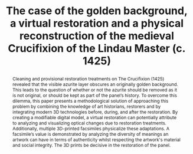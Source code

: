 ---
title: "The case of the golden background, a virtual restoration and a physical reconstruction of the medieval Crucifixion of the Lindau Master (c. 1425)"
layout: publication
categories:
  - Publications
tags:
  - Cultural Heritage
  - Virtual Restoration
  - 3D Printing
last_modified_at: 2023-02-21T12:00:00-01:00
venue: "Digital Humanities Quarterly"
abstract: "Cleaning and provisional restoration treatments on The Crucifixion (1425) revealed that the visible azurite layer obscures an originally golden background. This leads to the question of whether or not the azurite should be removed as it is not original, or should be kept as part of the panel’s history. To overcome this dilemma, this paper presents a methodological solution of approaching this problem by combining the knowledge of art historians, restorers and by integrating modern 3D technologies before, during, and after the restoration. By creating a modifiable digital model, a virtual restoration can potentially attribute to analyzing and visualizing optical changes due to restoration treatments. Additionally, multiple 3D-printed facsimiles physicalize these adaptations. A facsimile’s value is demonstrated by analyzing the diversity of meanings an artwork can have in terms of authenticity whilst respecting the artwork's material and social integrity. The 3D prints be decisive in the restoration of the panel."
authors: "L. Tissen, S. Frequin, <b>R. Wiersma</b>"
type: "Journal"
img: "https://www.digitalhumanities.org/dhq/vol/17/1/000663/resources/images/figure05.jpg"
# doi: "10.2312/gch.20221223" 
pdf: "http://www.digitalhumanities.org/dhq/vol/17/1/000663/000663.html#"
bib: "@Article{Tissen2023,<br />
  author    = {Tissen, Liselore and Frequin, Sanne and Wiersma, Ruben},<br />
  booktitle = {Digital Humanities Quarterly},<br />
  title     = {The case of the golden background, a virtual restoration and a physical reconstruction of the medieval Crucifixion of the Lindau Master (c. 1425)},<br />
  year      = {2023},<br />
  month     = feb<br />
}"
---